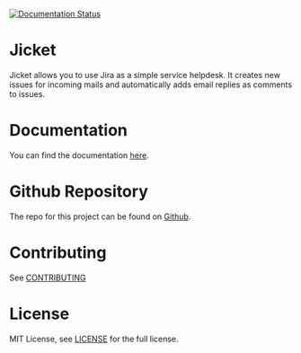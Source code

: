 [![Documentation Status](https://readthedocs.org/projects/jicket/badge/?version=stable)](https://jicket.readthedocs.io/en/stable/?badge=stable)

# Jicket

Jicket allows you to use Jira as a simple service helpdesk.
It creates new issues for incoming mails and automatically adds email replies as comments to issues.

# Documentation
You can find the documentation [here](https://jicket.readthedocs.io/en/latest/).

# Github Repository
The repo for this project can be found on [Github](https://github.com/kwp-communications/jicket).

# Contributing
See [CONTRIBUTING](CONTRIBUTING.md)

# License
MIT License, see [LICENSE](LICENSE) for the full license.